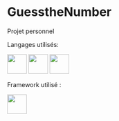 ﻿# GuesstheNumber

Projet personnel

Langages utilisés: 

<img src ="https://cdn-icons-png.flaticon.com/512/5968/5968267.png" width="45"/> <img src ="https://cdn-icons-png.flaticon.com/512/5968/5968242.png" width = "45"/> <img src="https://cdn-icons-png.flaticon.com/512/5968/5968292.png" width="45"/>

Framework utilisé : 

<img src="https://cdn-icons-png.flaticon.com/512/1126/1126012.png" width="45"/>
